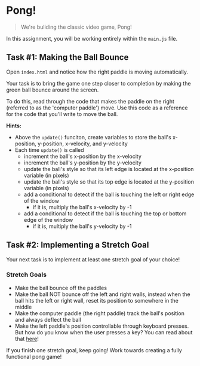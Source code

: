 # Pong!

> We're buliding the classic video game, Pong!

In this assignment, you will be working entirely within the `main.js` file. 

## Task #1: Making the Ball Bounce

Open `index.html` and notice how the right paddle is moving automatically.

Your task is to bring the game one step closer to completion by making the green
ball bounce around the screen.

To do this, read through the code that makes the paddle on the right (referred to as the 'computer paddle')
move. Use this code as a reference for the code that you'll write to move the ball.

**Hints:**

* Above the `update()` funciton, create variables to store the ball's x-position, y-position, x-velocity, and y-velocity
* Each time `update()` is called
    * increment the ball's x-position by the x-velocity
    * increment the ball's y-position by the y-velocity
    * update the ball's style so that its left edge is located at the x-position variable (in pixels)
    * update the ball's style so that its top edge is located at the y-position variable (in pixels)
    * add a conditional to detect if the ball is touching the left or right edge of the window 
        * if it is, multiply the ball's x-velocity by -1
    * add a conditional to detect if the ball is touching the top or bottom edge of the window
        * if it is, multiply the ball's y-velocity by -1

## Task #2: Implementing a Stretch Goal

Your next task is to implement at least one stretch goal of your choice! 

### Stretch Goals

* Make the ball bounce off the paddles
* Make the ball NOT bounce off the left and right walls, instead when the ball hits the left or right wall,
reset its position to somewhere in the middle
* Make the computer paddle (the right paddle) track the ball's position and always deflect the ball
* Make the left paddle's position controllable through keyboard presses. But how do you know when the user presses a key? You can read about that [here](https://developer.mozilla.org/en-US/docs/Web/API/KeyboardEvent/key)!

If you finish one stretch goal, keep going! Work towards creating a fully functional pong game!
